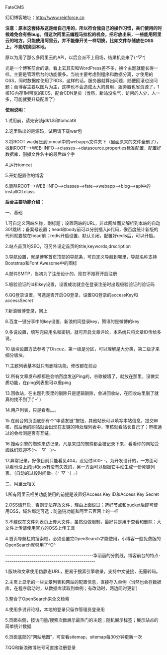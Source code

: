 FateCMS

幻幻博客地址：http://www.reinforce.cn

**注意：原本这套体系这是给自己用的，所以符合我自己的操作习惯，亲们使用的时候难免会有些bug。借这次阿里云编程马拉松的机会，把它放出来，一些能用阿里云的地方，只能使用阿里云，并不能像开关一样切换，比如文件存储放在OSS上，不能切换回本地。**

原以为用了那么多阿里云的API，以后会派不上用场，结果机会来了(*^▽^*)

光是一个博客前台的话，看上去其实和WordPress差不多，换个主题就能长得一样。主要是管理后台的功能很多。当初主要考虑到程序和数据分离，才使用的OSS，同时数据库使用了RDS，这样的话，服务器就算出问题，随便回滚也没问题；而博客主要以图片为主，这样也不会造成太大的费用，服务器也省资源了，1核1G内存1M带宽的ECS，配合CDN足矣（当然，新站没名气，访问的人少，人一多，可能就要升级配置了）

**使用说明：**

1.试用前，请先安装jdk1.8和tomcat8

2.这里贴出的是源码，试用请下载war包

3.将ROOT.war解压到tomcat中的webapps文件夹下（里面原来的文件全删了），找到ROOT-->WEB-INFO-->classes-->datasource.properties标准配置，配置好数据库，删掉文件名中的最后四个字

4.运行tomcat

5.开始配置你的博客

6.删除ROOT-->WEB-INFO-->classes-->fate-->webapp-->blog-->api中的installCtl.class


**后台主要功能介绍：**

一、基础

1.可自定义网站名称，副标题；设置网站的URL，非此网址而又解析到本站的自动301跳转；备案号设置；head和body前可以分别插入js代码，像百度统计新版的代码就要放在head前；redis开启设置，默认关闭，配置好redis后，可以开启。

2.站点首页的SEO，可另外设定首页的title,keywords,drscription

3.导航设置，就是博客首页顶部的导航条，可自定义导航到哪里，导航名称支持Bootstrap和Font Awesome中的图标

4.邮件SMTP，当初为了注册设计的，现在不推荐开启注册

5.极验验证的id和key设置，设置成功就会在登录注册时出现极验验证的验证码

6.QQ登录设置，可选是否开启QQ登录，设置QQ登录的accessKey和accessSecret

7.新浪微博登录，同上

8.百度一键分享中的key设置，新浪的同登录key，腾讯的是微博的key

9.多说设置，填写完应用名和密钥，就可开启文章评论，本系统只将文章ID传给多说。

10.版块设置方法参考了Discuz，第一级是分区，可以理解是大分类，第二级才来细分版块。

11.主题列表基本就只有删除功能，修改都在前台

12.所有文章发布都都是会响百度发送Ping的，谷歌被墙了，就放在那里，没做实质功能，在ping列表里可以重ping

13.回收站，在主题列表里的删除只是逻辑删除，会进回收站，在回收站里删了就真的找不到了(ﾟｰﾟ)

14.用户列表，只是看看。。。

15.在前台的页面底部有个“申请友链”按钮，其他站长可以填写本站信息，提交审核，然后他的网站就会出现在友链的待处理列表中，审核就看站长自己了；审核通过的会检测是否有互链。

16.搜索引擎的蜘蛛来访记录，凡是来过的蜘蛛都会被记录下来，看看你的网站受蜘蛛们欢迎不(～￣▽￣)～

17.异常记录，好像目前只能看见404，没见过500- -，为开发设计的，一方面可以看也没上的js和css有没有失效的，另一方面可以根据它手动生成一份死链列表。（自动的过段时间做╮(╯▽╰)╭）

二、阿里云相关

1.所有阿里云相关功能使用的前提是设置好Access Key ID和Access Key Secret

2.OSS请开启，否则无法存放文件，理由上面说过；选好节点和bucket后即可使用OSS，域名绑定可选；防盗链功能和阿里云官网上的一样

3.不建议在文件列表页上传大文件，虽然没做限制，最好只是用于查看和删除；大文件上传请使用官方的OSS上传工具

4.首页导航栏的搜索框，必须设置完OpenSearch才能使用，小博客一般免费版的OpenSearch就够用了^O^


--------------------------------------------华丽丽的分割线，博客前台的特点----------------------------------------------

1.版块和文章使用伪静态URL，更易于搜索引擎收录，支持中文链接，无需转码。

2.主页上显示的一些文章列表和网站的配置信息，直接存入单例（当然也会存数据库，在程序启动时，从数据库读取到单例；有改动时，两边同时更新）

3.整合了OpenSearch来全文检索

4.使用多说评论框，本地的登录只留作管理员登录用

5.页面右侧，按访问量/搜索次数展示最热门的主题；随机展示标签；展示站点的简单统计数据

6.页面底部的“网站地图”，可查看sitemap，sitemap每30分钟更新一次

7.QQ和新浪微博账号可直接注册登录


